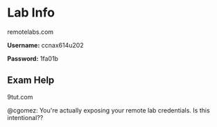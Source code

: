 # Lab Info

remotelabs.com

**Username:** ccnax614u202

**Password:** 1fa01b

## Exam Help
9tut.com

@cgomez: You're actually exposing your remote lab credentials. Is this intentional?? 
